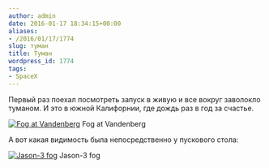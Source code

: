 ```yaml
---
author: admin
date: 2016-01-17 18:34:15+00:00
aliases:
- /2016/01/17/1774
slug: туман
title: Туман
wordpress_id: 1774
tags:
- SpaceX
---
```


Первый раз поехал посмотреть запуск в живую и все вокруг заволокло туманом. И это в южной Калифорнии, где дождь раз в год за счастье.

[![Fog at Vandenberg](/2016/01/14530552316051871675109.jpg)](/2016/01/14530552316051871675109.jpg) Fog at Vandenberg

А вот какая видимость была непосредственно у пускового стола:

[![Jason-3 fog](/2016/01/jason-3-fog.jpg)](/2016/01/jason-3-fog.jpg) Jason-3 fog

<!--more-->
